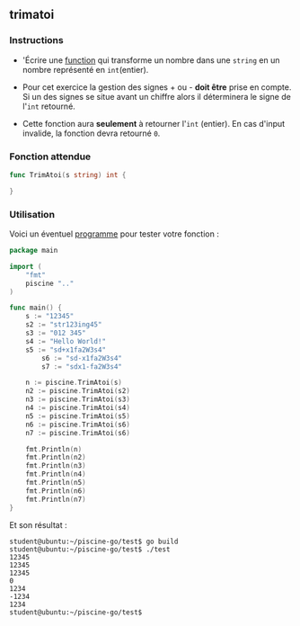 ## trimatoi

### Instructions

-   'Écrire une [function](TODO-LINK) qui transforme un nombre dans une `string` en un nombre représenté en `int`(entier).

-   Pour cet exercice la gestion des signes + ou - **doit être** prise en compte. Si un des signes se situe avant un chiffre alors il déterminera le signe de l'`int` retourné.

-   Cette fonction aura **seulement** à retourner l'`int` (entier). En cas d'input invalide, la fonction devra retourné `0`.

### Fonction attendue

```go
func TrimAtoi(s string) int {

}
```

### Utilisation

Voici un éventuel [programme](TODO-LINK) pour tester votre fonction :


```go
package main

import (
	"fmt"
	piscine ".."
)

func main() {
	s := "12345"
	s2 := "str123ing45"
	s3 := "012 345"
	s4 := "Hello World!"
	s5 := "sd+x1fa2W3s4"
        s6 := "sd-x1fa2W3s4"
        s7 := "sdx1-fa2W3s4"

	n := piscine.TrimAtoi(s)
	n2 := piscine.TrimAtoi(s2)
	n3 := piscine.TrimAtoi(s3)
	n4 := piscine.TrimAtoi(s4)
	n5 := piscine.TrimAtoi(s5)
	n6 := piscine.TrimAtoi(s6)
	n7 := piscine.TrimAtoi(s6)

	fmt.Println(n)
	fmt.Println(n2)
	fmt.Println(n3)
	fmt.Println(n4)
	fmt.Println(n5)
	fmt.Println(n6)
	fmt.Println(n7)
}
```

Et son résultat :

```console
student@ubuntu:~/piscine-go/test$ go build
student@ubuntu:~/piscine-go/test$ ./test
12345
12345
12345
0
1234
-1234
1234
student@ubuntu:~/piscine-go/test$
```
